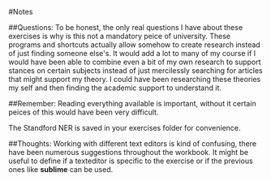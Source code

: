 #Notes

##Questions:
To be honest, the only real questions I have about these exercises is why is this not a mandatory peice of university. These programs and shortcuts actually allow somehow to create research instead of just finding someone else's. It would add a lot to many of my course if I would have been able to combine even a bit of my own research to support stances on certain subjects instead of just mercilessly searching for articles that might support my theory. I could have been researching these theories my self and then finding the academic support to understand it. 

##Remember:
Reading everything available is important, without it certain peices of this would have been very difficult. 

The Standford NER is saved in your exercises folder for convenience.

##Thoughts:
Working with different text editors is kind of confusing, there have been numerous suggestions throughout the workbook. It might be useful to define if a texteditor is specific to the exercise or if the previous ones like **sublime** can be used.